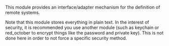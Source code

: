 This module provides an interface/adapter mechanism for the definition
of remote systems.

Note that this module stores everything in plain text. In the interest
of security, it is recommended you use another module (such as keychain
or red_october to encrypt things like the password and private key).
This is not done here in order to not force a specific security method.
